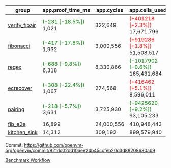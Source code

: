 | group | app.proof_time_ms | app.cycles | app.cells_used | leaf.proof_time_ms | leaf.cycles | leaf.cells_used |
| -- | -- | -- | -- | -- | -- | -- |
| [verify_fibair](https://github.com/openvm-org/openvm/blob/benchmark-results/benchmarks-pr/1836/verify_fibair-921dc02dd10aee24b45ccfeb20d3d88208680ab9.md) |<span style='color: green'>(-231 [-18.5%])</span> 1,021 |  322,649 | <span style='color: red'>(+401218 [+2.3%])</span> 17,671,796 |- | - | - |
| [fibonacci](https://github.com/openvm-org/openvm/blob/benchmark-results/benchmarks-pr/1836/fibonacci-921dc02dd10aee24b45ccfeb20d3d88208680ab9.md) |<span style='color: green'>(-417 [-17.8%])</span> 1,932 |  3,000,556 | <span style='color: red'>(+919286 [+1.8%])</span> 51,508,517 | 2,892 |  1,248,027 |  70,825,088 |
| [regex](https://github.com/openvm-org/openvm/blob/benchmark-results/benchmarks-pr/1836/regex-921dc02dd10aee24b45ccfeb20d3d88208680ab9.md) |<span style='color: green'>(-688 [-9.8%])</span> 6,318 |  8,330,866 | <span style='color: green'>(-1017902 [-0.6%])</span> 165,431,684 | 8,265 |  3,326,545 |  234,202,834 |
| [ecrecover](https://github.com/openvm-org/openvm/blob/benchmark-results/benchmarks-pr/1836/ecrecover-921dc02dd10aee24b45ccfeb20d3d88208680ab9.md) |<span style='color: green'>(-308 [-22.4%])</span> 1,067 |  274,568 | <span style='color: red'>(+416462 [+5.1%])</span> 8,596,011 | 9,641 |  2,934,913 |  246,667,516 |
| [pairing](https://github.com/openvm-org/openvm/blob/benchmark-results/benchmarks-pr/1836/pairing-921dc02dd10aee24b45ccfeb20d3d88208680ab9.md) |<span style='color: green'>(-218 [-5.7%])</span> 3,631 |  3,725,930 | <span style='color: green'>(-9425620 [-9.2%])</span> 93,105,233 | 4,331 |  2,010,512 |  140,397,467 |
| [fib_e2e](https://github.com/openvm-org/openvm/blob/benchmark-results/benchmarks-pr/1836/fib_e2e-921dc02dd10aee24b45ccfeb20d3d88208680ab9.md) | 16,899 |  24,000,556 |  410,948,443 | 15,175 |  7,462,432 |  435,773,548 |
| [kitchen_sink](https://github.com/openvm-org/openvm/blob/benchmark-results/benchmarks-pr/1836/kitchen_sink-921dc02dd10aee24b45ccfeb20d3d88208680ab9.md) | 14,312 |  309,192 |  899,579,940 | 20,853 |  7,952,487 |  748,994,166 |


Commit: https://github.com/openvm-org/openvm/commit/921dc02dd10aee24b45ccfeb20d3d88208680ab9

[Benchmark Workflow](https://github.com/openvm-org/openvm/actions/runs/16483500511)
